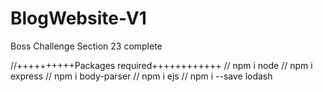 # BlogWebsite-V1
Boss Challenge Section 23 complete


//++++++++++Packages required++++++++++++
// npm i node
// npm i express
// npm i body-parser
//  npm i ejs
//  npm i --save lodash
